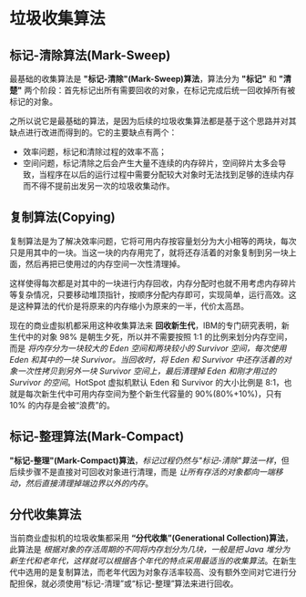 # 垃圾收集算法

## 标记-清除算法(Mark-Sweep)

最基础的收集算法是 **"标记-清除"(Mark-Sweep)算法**，算法分为 **"标记"** 和 **"清楚"** 两个阶段：首先标记出所有需要回收的对象，在标记完成后统一回收掉所有被标记的对象。

之所以说它是最基础的算法，是因为后续的垃圾收集算法都是基于这个思路并对其缺点进行改进而得到的。它的主要缺点有两个：
- 效率问题，标记和清除过程的效率不高；
- 空间问题，标记清除之后会产生大量不连续的内存碎片，空间碎片太多会导致，当程序在以后的运行过程中需要分配较大对象时无法找到足够的连续内存而不得不提前出发另一次的垃圾收集动作。

## 复制算法(Copying)

复制算法是为了解决效率问题，它将可用内存按容量划分为大小相等的两块，每次只是用其中的一块。当这一块的内存用完了，就将还存活着的对象复制到另一块上面，然后再把已使用过的内存空间一次性清理掉。

这样使得每次都是对其中的一块进行内存回收，内存分配时也就不用考虑内存碎片等复杂情况，只要移动堆顶指针，按顺序分配内存即可，实现简单，运行高效。这是这种算法的代价是将原来的内存缩小为原来的一半，代价太高昂。

现在的商业虚拟机都采用这种收集算法来 **回收新生代**，IBM的专门研究表明，新生代中的对象 98% 是朝生夕死，所以并不需要按照 1:1 的比例来划分内存空间，而是 *将内存分为一块较大的 Eden 空间和两块较小的 Survivor 空间，每次使用 Eden 和其中的一块 Survivor。当回收时，将 Eden 和 Survivor 中还存活着的对象一次性拷贝到另外一块 Survivor 空间上，最后清理掉 Eden 和刚才用过的 Survivor 的空间*。HotSpot 虚拟机默认 Eden 和 Survivor 的大小比例是 8:1，也就是每次新生代中可用内存空间为整个新生代容量的 90%(80%+10%)，只有 10% 的内存是会被“浪费”的。

## 标记-整理算法(Mark-Compact)

**"标记-整理"(Mark-Compact)算法**，*标记过程仍然与"标记-清除"算法一样*，但后续步骤不是直接对可回收对象进行清理，而是 *让所有存活的对象都向一端移动，然后直接清理掉端边界以外的内存*。

## 分代收集算法

当前商业虚拟机的垃圾收集都采用 **“分代收集”(Generational Collection)算法**，此算法是 *根据对象的存活周期的不同将内存划分为几块，一般是把 Java 堆分为新生代和老年代，这样就可以根据各个年代的特点采用最适当的收集算法*。在新生代中选用的是复制算法，而老年代因为对象存活率较高、没有额外空间对它进行分配担保，就必须使用“标记-清理”或“标记-整理”算法来进行回收。